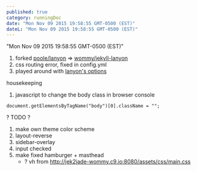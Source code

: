```yaml
---
published: true
category: runningDoc
date: "Mon Nov 09 2015 19:58:55 GMT-0500 (EST)"
dateL: "Mon Nov 09 2015 19:58:55 GMT-0500 (EST)"
---
```







"Mon Nov 09 2015 19:58:55 GMT-0500 (EST)"

1. forked [poole/lanyon](https://github.com/poole/lanyon) => [wommy/jekyll-lanyon](https://github.com/wommy/jekyll-lanyon)
2. css routing error, fixed in config.yml
3. played around with [lanyon's options](https://github.com/poole/lanyon#options)

housekeeping

1. javascript to change the body class in browser console

```
document.getElementsByTagName("body")[0].className = "";
```
        
? TODO ?

1. make own theme color scheme
2. layout-reverse
3. sidebar-overlay
4. input checked
5. make fixed hamburger + masthead
	- ? vh from <http://jek2jade-wommy.c9.io:8080/assets/css/main.css>
